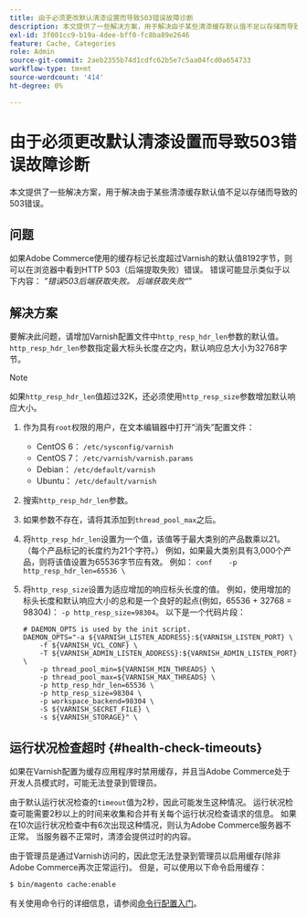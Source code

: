 ```yaml
---
title: 由于必须更改默认清漆设置而导致503错误故障诊断
description: 本文提供了一些解决方案，用于解决由于某些清漆缓存默认值不足以存储而导致的503错误。
exl-id: 3f001cc9-b19a-4dee-bff0-fc8ba89e2646
feature: Cache, Categories
role: Admin
source-git-commit: 2aeb2355b74d1cdfc62b5e7c5aa04fcd0a654733
workflow-type: tm+mt
source-wordcount: '414'
ht-degree: 0%

---
```


# 由于必须更改默认清漆设置而导致503错误故障诊断

本文提供了一些解决方案，用于解决由于某些清漆缓存默认值不足以存储而导致的503错误。

## 问题

如果Adobe Commerce使用的缓存标记长度超过Varnish的默认值8192字节，则可以在浏览器中看到HTTP 503（后端提取失败）错误。 错误可能显示类似于以下内容： *”错误503后端获取失败。 后端获取失败“*”

## 解决方案

要解决此问题，请增加Varnish配置文件中`http_resp_hdr_len`参数的默认值。 `http_resp_hdr_len`参数指定最大标头长度&#x200B;*在*&#x200B;之内，默认响应总大小为32768字节。

>[!NOTE]
>
>如果`http_resp_hdr_len`值超过32K，还必须使用`http_resp_size`参数增加默认响应大小。

1. 作为具有`root`权限的用户，在文本编辑器中打开“消失”配置文件：
   * CentOS 6： `/etc/sysconfig/varnish`
   * CentOS 7： `/etc/varnish/varnish.params`
   * Debian： `/etc/default/varnish`
   * Ubuntu： `/etc/default/varnish`
1. 搜索`http_resp_hdr_len`参数。
1. 如果参数不存在，请将其添加到`thread_pool_max`之后。
1. 将`http_resp_hdr_len`设置为一个值，该值等于最大类别的产品数乘以21。 （每个产品标记的长度约为21个字符。）    例如，如果最大类别具有3,000个产品，则将该值设置为65536字节应有效。    例如：    ```conf    -p http_resp_hdr_len=65536 \    ```
1. 将`http_resp_size`设置为适应增加的响应标头长度的值。    例如，使用增加的标头长度和默认响应大小的总和是一个良好的起点(例如，65536 + 32768 = 98304)： `-p http_resp_size=98304`。 以下是一个代码片段：

   ```
   # DAEMON_OPTS is used by the init script.
   DAEMON_OPTS="-a ${VARNISH_LISTEN_ADDRESS}:${VARNISH_LISTEN_PORT} \
       -f ${VARNISH_VCL_CONF} \
       -T ${VARNISH_ADMIN_LISTEN_ADDRESS}:${VARNISH_ADMIN_LISTEN_PORT} \
       -p thread_pool_min=${VARNISH_MIN_THREADS} \
       -p thread_pool_max=${VARNISH_MAX_THREADS} \
       -p http_resp_hdr_len=65536 \
       -p http_resp_size=98304 \
       -p workspace_backend=98304 \
       -S ${VARNISH_SECRET_FILE} \
       -s ${VARNISH_STORAGE}" \
   ```

## 运行状况检查超时 {#health-check-timeouts}

如果在Varnish配置为缓存应用程序时禁用缓存，并且当Adobe Commerce处于开发人员模式时，可能无法登录到管理员。

由于默认运行状况检查的`timeout`值为2秒，因此可能发生这种情况。 运行状况检查可能需要2秒以上的时间来收集和合并有关每个运行状况检查请求的信息。 如果在10次运行状况检查中有6次出现这种情况，则认为Adobe Commerce服务器不正常。 当服务器不正常时，清漆会提供过时的内容。

由于管理员是通过Varnish访问的，因此您无法登录到管理员以启用缓存(除非Adobe Commerce再次正常运行)。 但是，可以使用以下命令启用缓存：

```bash
$ bin/magento cache:enable
```

有关使用命令行的详细信息，请参阅[命令行配置入门](https://experienceleague.adobe.com/zh-hans/docs/commerce-operations/configuration-guide/cli/config-cli)。
